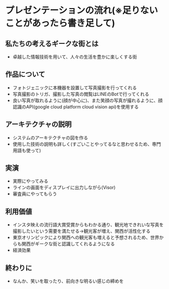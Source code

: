 # プレゼンテーションの流れ(※足りないことがあったら書き足して)

## 私たちの考えるギークな街とは
* 卓越した情報技術を用いて、人々の生活を豊かに楽しくする街

## 作品について
* フォトジェニックに本機器を設置して写真撮影を行ってくれる
* 写真撮影のトリガ、撮影した写真の閲覧はLINEのBotで行ってくれる
* 良い写真が取れるように(顔が中心に)、また笑顔の写真が撮れるように、顔認識のAPI(google cloud platform cloud vision api)を使用する

## アーキテクチャの説明
* システムのアーキテクチャの図を作る
* 使用した技術の説明も詳しく(すごいことやってるなと思わせるため、専門用語も使って)

## 実演
* 実際にやってみる
* ラインの画面をディスプレイに出力しながら(Visor)
* 審査員にやってもらう

## 利用価値
* インスタ映えの流行語大賞受賞からもわかる通り、観光地できれいな写真を撮影したいという需要を満たせる→観光客が増え、関西が活性化する
* 東京オリンピックにより関西への観光客も増えると予想されるため、世界からも関西がギークな街と認識してくれるようになる
* 経済効果

<!--
## テーマ(関西を世界1ギークな街にする)について
* 写真撮影のオペレーターとして関西弁の音声が入る→関西
* 世界で初めて？(ソースは未確認)→世界1
* 写真の撮影がLINEを通して簡単にできる装置がある→ギークな町 -->

## 終わりに
* なんか、笑いを取ったり、前向きな明るい感じの締めを